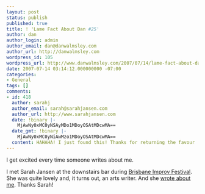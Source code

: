 ```yaml
---
layout: post
status: publish
published: true
title: ! 'Lame Fact About Dan #25'
author: dan
author_login: admin
author_email: dan@danwalmsley.com
author_url: http://danwalmsley.com
wordpress_id: 105
wordpress_url: http://www.danwalmsley.com/2007/07/14/lame-fact-about-dan-25/
date: 2007-07-14 03:14:12.000000000 -07:00
categories:
- General
tags: []
comments:
- id: 418
  author: sarahj
  author_email: sarah@sarahjansen.com
  author_url: http://www.sarahjansen.com
  date: !binary |-
    MjAwNy0xMC0yNSAyMDo1MDoyOSAtMDcwMA==
  date_gmt: !binary |-
    MjAwNy0xMC0yNiAwMzo1MDoyOSAtMDcwMA==
  content: HAHAHA! I just found this! Thanks for returning the favour :)
---
```

I get excited every time someone writes about me.

I met Sarah Jansen at the downstairs bar during <a href="http://www.brizimprovfest.com/">Brisbane Improv Festival</a>. She was quite lovely and, it turns out, an arts writer. And she <a href="http://www.sarahjansen.com/2007/06/brizimprovfest_interviews_impro_musos.html">wrote about me</a>. Thanks Sarah!

